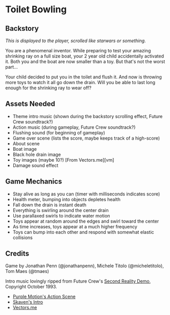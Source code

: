 # Toilet Bowling

## Backstory

*This is displayed to the player, scrolled like starwars or something.*

You are a phenomenal inventor. While preparing to test your amazing shrinking
ray on a full size boat, your 2 year old child accidentally activated it. Both
you and the boat are now smaller than a toy. But that's not the worst part...

Your child decided to put you in the toilet and flush it. And now is throwing
more toys to watch it all go down the drain. Will you be able to last long
enough for the shrinking ray to wear off?


## Assets Needed

- Theme intro music (shown during the backstory scrolling effect, Future Crew soundtrack?)
- Action music (during gameplay, Future Crew soundtrack?)
- Flushing sound (for beginning of gameplay)
- Game over scene (lists the score, maybe keeps track of a high-score)
- About scene
- Boat image
- Black hole drain image
- Toy images (maybe 10?) [From Vectors.me][vm]
- Damage sound effect


## Game Mechanics

- Stay alive as long as you can (timer with milliseconds indicates score)
- Health meter, bumping into objects depletes health
- Fall down the drain is instant death
- Everything is swirling around the center drain
- Use parallaxed swirls to indicate water motion
- Toys appear at random around the edges and swirl toward the center
- As time increases, toys appear at a much higher frequency
- Toys can bump into each other and respond with somewhat elastic collisions


## Credits

Game by Jonathan Penn (@jonathanpenn), Michele Titolo (@micheletitolo), Tom Maes (@tmaes)

Intro music lovingly ripped from Future Crew's [Second Reality Demo][sr], Copyright October 1993.

  [sr]: http://en.wikipedia.org/wiki/Second_Reality

- [Purple Motion's Action Scene](http://modarchive.org/index.php?request=view_by_moduleid&query=60400)
- [Skaven's Intro](http://modarchive.org/index.php?request=view_by_moduleid&query=60395)
- [Vectors.me](http://vector.me/browse/202844/vintage_toys)
